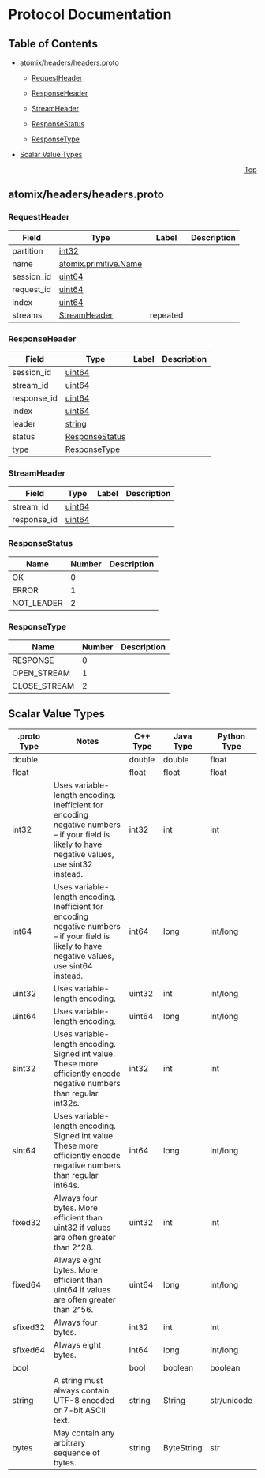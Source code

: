 # Protocol Documentation
<a name="top"></a>

## Table of Contents

- [atomix/headers/headers.proto](#atomix/headers/headers.proto)
    - [RequestHeader](#atomix.headers.RequestHeader)
    - [ResponseHeader](#atomix.headers.ResponseHeader)
    - [StreamHeader](#atomix.headers.StreamHeader)
  
    - [ResponseStatus](#atomix.headers.ResponseStatus)
    - [ResponseType](#atomix.headers.ResponseType)
  
  
  

- [Scalar Value Types](#scalar-value-types)



<a name="atomix/headers/headers.proto"></a>
<p align="right"><a href="#top">Top</a></p>

## atomix/headers/headers.proto



<a name="atomix.headers.RequestHeader"></a>

### RequestHeader



| Field | Type | Label | Description |
| ----- | ---- | ----- | ----------- |
| partition | [int32](#int32) |  |  |
| name | [atomix.primitive.Name](#atomix.primitive.Name) |  |  |
| session_id | [uint64](#uint64) |  |  |
| request_id | [uint64](#uint64) |  |  |
| index | [uint64](#uint64) |  |  |
| streams | [StreamHeader](#atomix.headers.StreamHeader) | repeated |  |






<a name="atomix.headers.ResponseHeader"></a>

### ResponseHeader



| Field | Type | Label | Description |
| ----- | ---- | ----- | ----------- |
| session_id | [uint64](#uint64) |  |  |
| stream_id | [uint64](#uint64) |  |  |
| response_id | [uint64](#uint64) |  |  |
| index | [uint64](#uint64) |  |  |
| leader | [string](#string) |  |  |
| status | [ResponseStatus](#atomix.headers.ResponseStatus) |  |  |
| type | [ResponseType](#atomix.headers.ResponseType) |  |  |






<a name="atomix.headers.StreamHeader"></a>

### StreamHeader



| Field | Type | Label | Description |
| ----- | ---- | ----- | ----------- |
| stream_id | [uint64](#uint64) |  |  |
| response_id | [uint64](#uint64) |  |  |





 


<a name="atomix.headers.ResponseStatus"></a>

### ResponseStatus


| Name | Number | Description |
| ---- | ------ | ----------- |
| OK | 0 |  |
| ERROR | 1 |  |
| NOT_LEADER | 2 |  |



<a name="atomix.headers.ResponseType"></a>

### ResponseType


| Name | Number | Description |
| ---- | ------ | ----------- |
| RESPONSE | 0 |  |
| OPEN_STREAM | 1 |  |
| CLOSE_STREAM | 2 |  |


 

 

 



## Scalar Value Types

| .proto Type | Notes | C++ Type | Java Type | Python Type |
| ----------- | ----- | -------- | --------- | ----------- |
| <a name="double" /> double |  | double | double | float |
| <a name="float" /> float |  | float | float | float |
| <a name="int32" /> int32 | Uses variable-length encoding. Inefficient for encoding negative numbers – if your field is likely to have negative values, use sint32 instead. | int32 | int | int |
| <a name="int64" /> int64 | Uses variable-length encoding. Inefficient for encoding negative numbers – if your field is likely to have negative values, use sint64 instead. | int64 | long | int/long |
| <a name="uint32" /> uint32 | Uses variable-length encoding. | uint32 | int | int/long |
| <a name="uint64" /> uint64 | Uses variable-length encoding. | uint64 | long | int/long |
| <a name="sint32" /> sint32 | Uses variable-length encoding. Signed int value. These more efficiently encode negative numbers than regular int32s. | int32 | int | int |
| <a name="sint64" /> sint64 | Uses variable-length encoding. Signed int value. These more efficiently encode negative numbers than regular int64s. | int64 | long | int/long |
| <a name="fixed32" /> fixed32 | Always four bytes. More efficient than uint32 if values are often greater than 2^28. | uint32 | int | int |
| <a name="fixed64" /> fixed64 | Always eight bytes. More efficient than uint64 if values are often greater than 2^56. | uint64 | long | int/long |
| <a name="sfixed32" /> sfixed32 | Always four bytes. | int32 | int | int |
| <a name="sfixed64" /> sfixed64 | Always eight bytes. | int64 | long | int/long |
| <a name="bool" /> bool |  | bool | boolean | boolean |
| <a name="string" /> string | A string must always contain UTF-8 encoded or 7-bit ASCII text. | string | String | str/unicode |
| <a name="bytes" /> bytes | May contain any arbitrary sequence of bytes. | string | ByteString | str |

